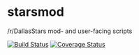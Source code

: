 # starsmod
/r/DallasStars mod- and user-facing scripts

[![Build Status](https://travis-ci.com/ChaoticWeg/starsmod.svg?branch=master)](https://travis-ci.com/ChaoticWeg/starsmod)
[![Coverage Status](https://coveralls.io/repos/github/ChaoticWeg/starsmod/badge.svg?branch=master)](https://coveralls.io/github/ChaoticWeg/starsmod?branch=master)
